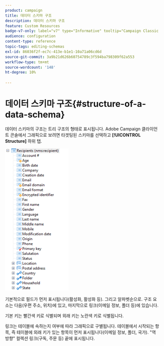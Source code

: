 ```yaml
---
product: campaign
title: 데이터 스키마 구조
description: 데이터 스키마 구조
feature: Custom Resources
badge-v7-only: label="v7" type="Informative" tooltip="Campaign Classic v7에만 적용됩니다."
audience: configuration
content-type: reference
topic-tags: editing-schemas
exl-id: 86036f2f-ec7c-413e-b1e1-10a71a06cd6d
source-git-commit: 3a9b21d626b60754789c3f594ba798309f62a553
workflow-type: tm+mt
source-wordcount: '148'
ht-degree: 10%

---
```


# 데이터 스키마 구조{#structure-of-a-data-schema}

데이터 스키마의 구조는 트리 구조의 형태로 표시됩니다. Adobe Campaign 클라이언트 콘솔에서 그래픽으로 보려면 타겟팅된 스키마를 선택하고 **[!UICONTROL Structure]** 하위 탭.

![](assets/d_ncs_integration_schema_arbo.png)

기본적으로 필드가 먼저 표시됩니다(활성화, 활성화 등). 그리고 알파벳순으로. 구조 요소는 다음(우편 주소, 위치)에 있고, 마지막으로 링크(이메일 정보, 폴더 등)에 있습니다.

기본 키는 빨간색 키로 식별되며 외래 키는 노란색 키로 식별됩니다.

링크는 테이블에 속하는지 여부에 따라 그래픽으로 구별됩니다. 테이블에서 시작되는 항목, 즉 테이블에 외래 키가 있는 항목이 먼저 표시됩니다(이메일 정보, 폴더, 국가). &quot;역방향&quot; 컬렉션 링크(구독, 주문 등) 끝에 표시됩니다.
